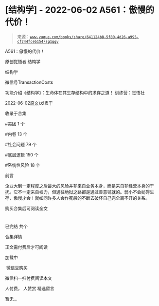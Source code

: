 # [结构学] - 2022-06-02 A561：傲慢的代价！

> 来源：[`www.yuque.com/books/share/641124b8-5f80-4d26-a995-cf244fceb154/sg1ggv`](https://www.yuque.com/books/share/641124b8-5f80-4d26-a995-cf244fceb154/sg1ggv)



A561：傲慢的代价！ 

原创觉悟者 结构学 

结构学 

微信号TransactionCosts 

功能介绍《结构学》：生命体在其生存结构中的求存之道！ 训练营：觉悟社 

2022-06-02[原文](https://mp.weixin.qq.com/s?__biz=MzIzMDYwOTM0Mg==&mid=2247487268&idx=1&sn=a9f047b93d3553e01b2e9a29d253797e&chksm=e8b197f5dfc61ee33725bc2c825855082a38658bcb0f42cc74076fd246d106869418ed1a8c24#rd))发表于 

收录于合集 

#美团 1 个 

#内卷 13 个 

#社会问题 79 个 

#底层逻辑 150 个 

#系统性风险 18 个 

前言 

企业大到一定程度之后最大的风险并非来自业务本身，而是来自非经营本身的干扰。它不一定来自权力，但通往地狱之路都是通过善意铺就的。弱小不会妨碍生存，傲慢才会！就如同许多人会作死般的不断去破坏自己完全离不开的关系。 

购买合集后可阅读全文 

# 

已完结 共个 

合集详情 

正文需付费后才可阅读 

加载中 

 微信豆购买 

微信扫一扫付费阅读本文 

人付费， 人赞赏 <ne-h3 id="Pt2gS" data-lake-id="Pt2gS"><ne-heading-ext><ne-heading-anchor></ne-heading-anchor><ne-heading-fold></ne-heading-fold></ne-heading-ext><ne-heading-content>精选留言</ne-heading-content></ne-h3> 

暂无...